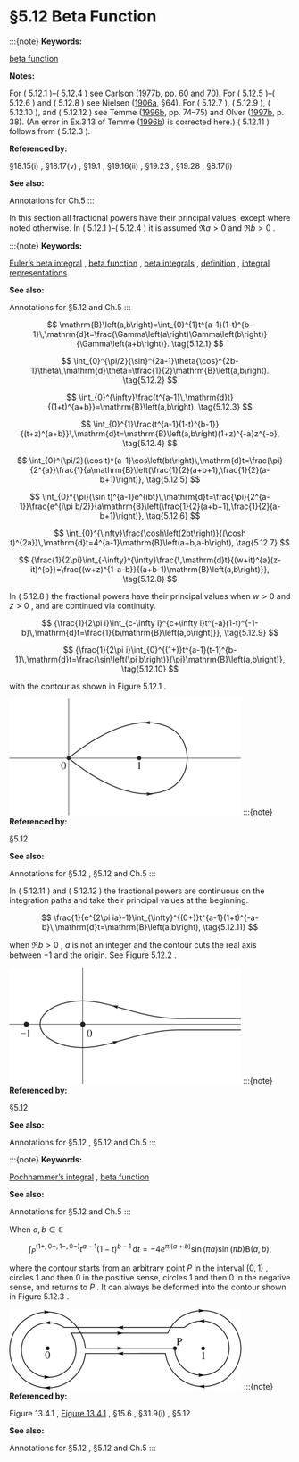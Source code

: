 # §5.12 Beta Function

:::{note}
**Keywords:**

[beta function](http://dlmf.nist.gov/search/search?q=beta%20function)

**Notes:**

For ( 5.12.1 )–( 5.12.4 ) see Carlson ([1977b](./bib/C.html#bib434 "Special Functions of Applied Mathematics"), pp. 60 and 70). For ( 5.12.5 )–( 5.12.6 ) and ( 5.12.8 ) see Nielsen ([1906a](./bib/N.html#bib1718 "Handbuch der Theorie der Gammafunktion"), §64). For ( 5.12.7 ), ( 5.12.9 ), ( 5.12.10 ), and ( 5.12.12 ) see Temme ([1996b](./bib/T.html#bib2230 "Special Functions: An Introduction to the Classical Functions of Mathematical Physics"), pp. 74–75) and Olver ([1997b](./bib/O.html#bib1809 "Asymptotics and Special Functions"), p. 38). (An error in Ex.3.13 of Temme ([1996b](./bib/T.html#bib2230 "Special Functions: An Introduction to the Classical Functions of Mathematical Physics")) is corrected here.) ( 5.12.11 ) follows from ( 5.12.3 ).

**Referenced by:**

§18.15(i) , §18.17(v) , §19.1 , §19.16(ii) , §19.23 , §19.28 , §8.17(i)

**See also:**

Annotations for Ch.5
:::

In this section all fractional powers have their principal values, except where noted otherwise. In ( 5.12.1 )–( 5.12.4 ) it is assumed $\Re a>0$ and $\Re b>0$ .

:::{note}
**Keywords:**

[Euler’s beta integral](http://dlmf.nist.gov/search/search?q=Euler%20beta%20integral) , [beta function](http://dlmf.nist.gov/search/search?q=beta%20function) , [beta integrals](http://dlmf.nist.gov/search/search?q=beta%20integrals) , [definition](http://dlmf.nist.gov/search/search?q=definition) , [integral representations](http://dlmf.nist.gov/search/search?q=integral%20representations)

**See also:**

Annotations for §5.12 and Ch.5
:::


<a id="E1"></a>
$$
\mathrm{B}\left(a,b\right)=\int_{0}^{1}t^{a-1}(1-t)^{b-1}\,\mathrm{d}t=\frac{\Gamma\left(a\right)\Gamma\left(b\right)}{\Gamma\left(a+b\right)}. \tag{5.12.1}
$$


<a id="E2"></a>
$$
\int_{0}^{\pi/2}{\sin}^{2a-1}\theta{\cos}^{2b-1}\theta\,\mathrm{d}\theta=\tfrac{1}{2}\mathrm{B}\left(a,b\right). \tag{5.12.2}
$$


<a id="E3"></a>
$$
\int_{0}^{\infty}\frac{t^{a-1}\,\mathrm{d}t}{(1+t)^{a+b}}=\mathrm{B}\left(a,b\right). \tag{5.12.3}
$$


<a id="E4"></a>
$$
\int_{0}^{1}\frac{t^{a-1}(1-t)^{b-1}}{(t+z)^{a+b}}\,\mathrm{d}t=\mathrm{B}\left(a,b\right)(1+z)^{-a}z^{-b}, \tag{5.12.4}
$$


<a id="E5"></a>
$$
\int_{0}^{\pi/2}(\cos t)^{a-1}\cos\left(bt\right)\,\mathrm{d}t=\frac{\pi}{2^{a}}\frac{1}{a\mathrm{B}\left(\frac{1}{2}(a+b+1),\frac{1}{2}(a-b+1)\right)}, \tag{5.12.5}
$$


<a id="E6"></a>
$$
\int_{0}^{\pi}(\sin t)^{a-1}e^{ibt}\,\mathrm{d}t=\frac{\pi}{2^{a-1}}\frac{e^{i\pi b/2}}{a\mathrm{B}\left(\frac{1}{2}(a+b+1),\frac{1}{2}(a-b+1)\right)}, \tag{5.12.6}
$$


<a id="E7"></a>
$$
\int_{0}^{\infty}\frac{\cosh\left(2bt\right)}{(\cosh t)^{2a}}\,\mathrm{d}t=4^{a-1}\mathrm{B}\left(a+b,a-b\right), \tag{5.12.7}
$$


<a id="E8"></a>
$$
{\frac{1}{2\pi}\int_{-\infty}^{\infty}\frac{\,\mathrm{d}t}{(w+it)^{a}(z-it)^{b}}=\frac{(w+z)^{1-a-b}}{(a+b-1)\mathrm{B}\left(a,b\right)}}, \tag{5.12.8}
$$

In ( 5.12.8 ) the fractional powers have their principal values when $w>0$ and $z>0$ , and are continued via continuity.


<a id="E9"></a>
$$
{\frac{1}{2\pi i}\int_{c-\infty i}^{c+\infty i}t^{-a}(1-t)^{-1-b}\,\mathrm{d}t=\frac{1}{b\mathrm{B}\left(a,b\right)}}, \tag{5.12.9}
$$


<a id="E10"></a>
$$
{\frac{1}{2\pi i}\int_{0}^{(1+)}t^{a-1}(t-1)^{b-1}\,\mathrm{d}t=\frac{\sin\left(\pi b\right)}{\pi}\mathrm{B}\left(a,b\right)}, \tag{5.12.10}
$$

with the contour as shown in Figure 5.12.1 .

<a id="F1"></a>

![Figure 5.12.1: $t$ -plane. Contour for first loop integral for the beta function.](../html/5/12/F1.png)
:::{note}
**Referenced by:**

§5.12

**See also:**

Annotations for §5.12 , §5.12 and Ch.5
:::

In ( 5.12.11 ) and ( 5.12.12 ) the fractional powers are continuous on the integration paths and take their principal values at the beginning.


<a id="E11"></a>
$$
\frac{1}{e^{2\pi ia}-1}\int_{\infty}^{(0+)}t^{a-1}(1+t)^{-a-b}\,\mathrm{d}t=\mathrm{B}\left(a,b\right), \tag{5.12.11}
$$

when $\Re b>0$ , $a$ is not an integer and the contour cuts the real axis between $-1$ and the origin. See Figure 5.12.2 .

<a id="F2"></a>

![Figure 5.12.2: $t$ -plane. Contour for second loop integral for the beta function.](../html/5/12/F2.png)
:::{note}
**Referenced by:**

§5.12

**See also:**

Annotations for §5.12 , §5.12 and Ch.5
:::

:::{note}
**Keywords:**

[Pochhammer’s integral](http://dlmf.nist.gov/search/search?q=Pochhammer%20integral) , [beta function](http://dlmf.nist.gov/search/search?q=beta%20function)

**See also:**

Annotations for §5.12 and Ch.5
:::

When $a,b\in\mathbb{C}$


<a id="E12"></a>
$$
\int_{P}^{(1+,0+,1-,0-)}t^{a-1}(1-t)^{b-1}\,\mathrm{d}t=-4e^{\pi i(a+b)}\sin\left(\pi a\right)\sin\left(\pi b\right)\mathrm{B}\left(a,b\right), \tag{5.12.12}
$$

where the contour starts from an arbitrary point $P$ in the interval $(0,1)$ , circles $1$ and then $0$ in the positive sense, circles $1$ and then $0$ in the negative sense, and returns to $P$ . It can always be deformed into the contour shown in Figure 5.12.3 .

<a id="F3"></a>

![Figure 5.12.3: $t$ -plane. Contour for Pochhammer’s integral.](../html/5/12/F3.png)
:::{note}
**Referenced by:**

Figure 13.4.1 , [Figure 13.4.1](./13.4.F1.mag.md "In §13.4 Integral Representations ‣ Kummer Functions ‣ Chapter 13 Confluent Hypergeometric Functions") , §15.6 , §31.9(i) , §5.12

**See also:**

Annotations for §5.12 , §5.12 and Ch.5
:::
